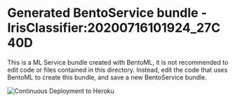 # Generated BentoService bundle - IrisClassifier:20200716101924_27C40D

This is a ML Service bundle created with BentoML, it is not recommended to edit
code or files contained in this directory. Instead, edit the code that uses BentoML
to create this bundle, and save a new BentoService bundle.

![Continuous Deployment to Heroku](https://github.com/hairysome/irisclf/workflows/Continuous%20Integration%20and%20Delivery/badge.svg)